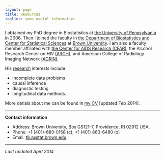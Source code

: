 ```yaml
---
layout: page
title: Resources 
tagline: some useful information 
---
```


I obtained my PhD degree in Biostatistics at [the University of Pennsylvania](http://www.upenn.edu) in 2006. Then I joined the faculty in [the Department of Biostatistics and Center for Statistical Sciences](http://stat.brown.edu) at [Brown University](http://brown.edu). I am also a faculty member affiliated with [the Center for AIDS Research (CFAR)](http://lifespan.org), the Alcohol Research Center on HIV [(ARCH)](http://www.brown.edu/academics/medical/alcohol-research-center-on-hiv/), and American College of Radiology Imaging Network [(ACRIN)](http://acrin.org). 

His [research](http://taotliu.github.io/my_research) interests include 

- incomplete data problems
- causal inference
- diagnostic testing
- longitudinal data methods.

More detials about me can be found in [my CV](assets/CV_tliu.pdf) [updated Feb 2014]. 

--- 

**Contact information**

- Address: Brown University, Box GS121-7, Providence, RI 02912 USA. 
- Phone: +1 (401)-680-0158 (c); +1 (401) 863-6480 (o)
- Email: tliu@stat.brown.edu


--- 
*Last updated Apirl 2014*